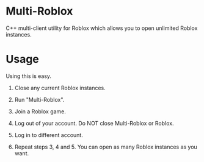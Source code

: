 # Multi-Roblox
C++ multi-client utility for Roblox which allows you to open unlimited Roblox instances.

# Usage
Using this is easy.

1. Close any current Roblox instances.

2. Run "Multi-Roblox".

3. Join a Roblox game.

4. Log out of your account. Do NOT close Multi-Roblox or Roblox.

5. Log in to different account.

6. Repeat steps 3, 4 and 5. You can open as many Roblox instances as you want.
